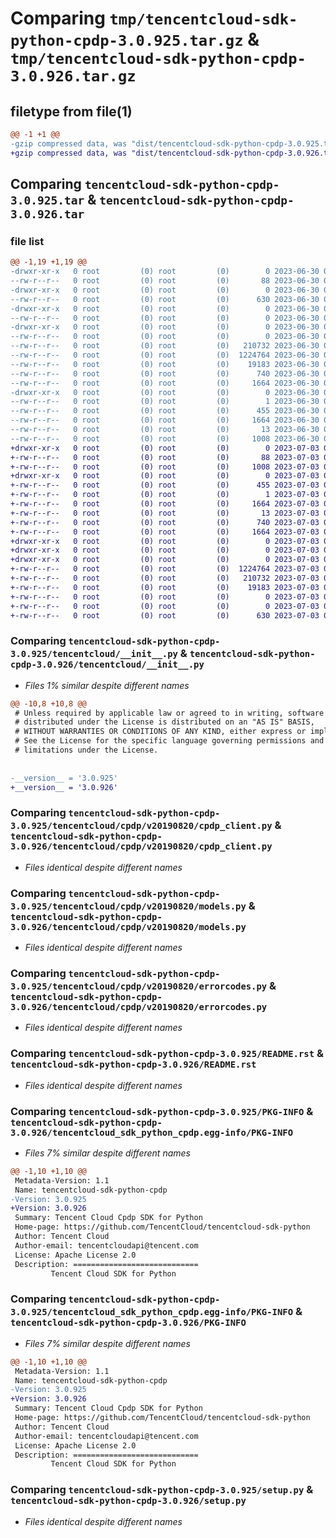 # Comparing `tmp/tencentcloud-sdk-python-cpdp-3.0.925.tar.gz` & `tmp/tencentcloud-sdk-python-cpdp-3.0.926.tar.gz`

## filetype from file(1)

```diff
@@ -1 +1 @@
-gzip compressed data, was "dist/tencentcloud-sdk-python-cpdp-3.0.925.tar", last modified: Fri Jun 30 02:04:29 2023, max compression
+gzip compressed data, was "dist/tencentcloud-sdk-python-cpdp-3.0.926.tar", last modified: Mon Jul  3 00:23:18 2023, max compression
```

## Comparing `tencentcloud-sdk-python-cpdp-3.0.925.tar` & `tencentcloud-sdk-python-cpdp-3.0.926.tar`

### file list

```diff
@@ -1,19 +1,19 @@
-drwxr-xr-x   0 root         (0) root         (0)        0 2023-06-30 02:04:29.000000 tencentcloud-sdk-python-cpdp-3.0.925/
--rw-r--r--   0 root         (0) root         (0)       88 2023-06-30 02:04:29.000000 tencentcloud-sdk-python-cpdp-3.0.925/setup.cfg
-drwxr-xr-x   0 root         (0) root         (0)        0 2023-06-30 02:04:29.000000 tencentcloud-sdk-python-cpdp-3.0.925/tencentcloud/
--rw-r--r--   0 root         (0) root         (0)      630 2023-06-30 02:04:29.000000 tencentcloud-sdk-python-cpdp-3.0.925/tencentcloud/__init__.py
-drwxr-xr-x   0 root         (0) root         (0)        0 2023-06-30 02:04:29.000000 tencentcloud-sdk-python-cpdp-3.0.925/tencentcloud/cpdp/
--rw-r--r--   0 root         (0) root         (0)        0 2023-06-30 02:04:29.000000 tencentcloud-sdk-python-cpdp-3.0.925/tencentcloud/cpdp/__init__.py
-drwxr-xr-x   0 root         (0) root         (0)        0 2023-06-30 02:04:29.000000 tencentcloud-sdk-python-cpdp-3.0.925/tencentcloud/cpdp/v20190820/
--rw-r--r--   0 root         (0) root         (0)        0 2023-06-30 02:04:29.000000 tencentcloud-sdk-python-cpdp-3.0.925/tencentcloud/cpdp/v20190820/__init__.py
--rw-r--r--   0 root         (0) root         (0)   210732 2023-06-30 02:04:29.000000 tencentcloud-sdk-python-cpdp-3.0.925/tencentcloud/cpdp/v20190820/cpdp_client.py
--rw-r--r--   0 root         (0) root         (0)  1224764 2023-06-30 02:04:29.000000 tencentcloud-sdk-python-cpdp-3.0.925/tencentcloud/cpdp/v20190820/models.py
--rw-r--r--   0 root         (0) root         (0)    19183 2023-06-30 02:04:29.000000 tencentcloud-sdk-python-cpdp-3.0.925/tencentcloud/cpdp/v20190820/errorcodes.py
--rw-r--r--   0 root         (0) root         (0)      740 2023-06-30 02:04:29.000000 tencentcloud-sdk-python-cpdp-3.0.925/README.rst
--rw-r--r--   0 root         (0) root         (0)     1664 2023-06-30 02:04:29.000000 tencentcloud-sdk-python-cpdp-3.0.925/PKG-INFO
-drwxr-xr-x   0 root         (0) root         (0)        0 2023-06-30 02:04:29.000000 tencentcloud-sdk-python-cpdp-3.0.925/tencentcloud_sdk_python_cpdp.egg-info/
--rw-r--r--   0 root         (0) root         (0)        1 2023-06-30 02:04:29.000000 tencentcloud-sdk-python-cpdp-3.0.925/tencentcloud_sdk_python_cpdp.egg-info/dependency_links.txt
--rw-r--r--   0 root         (0) root         (0)      455 2023-06-30 02:04:29.000000 tencentcloud-sdk-python-cpdp-3.0.925/tencentcloud_sdk_python_cpdp.egg-info/SOURCES.txt
--rw-r--r--   0 root         (0) root         (0)     1664 2023-06-30 02:04:29.000000 tencentcloud-sdk-python-cpdp-3.0.925/tencentcloud_sdk_python_cpdp.egg-info/PKG-INFO
--rw-r--r--   0 root         (0) root         (0)       13 2023-06-30 02:04:29.000000 tencentcloud-sdk-python-cpdp-3.0.925/tencentcloud_sdk_python_cpdp.egg-info/top_level.txt
--rw-r--r--   0 root         (0) root         (0)     1008 2023-06-30 02:04:29.000000 tencentcloud-sdk-python-cpdp-3.0.925/setup.py
+drwxr-xr-x   0 root         (0) root         (0)        0 2023-07-03 00:23:18.000000 tencentcloud-sdk-python-cpdp-3.0.926/
+-rw-r--r--   0 root         (0) root         (0)       88 2023-07-03 00:23:18.000000 tencentcloud-sdk-python-cpdp-3.0.926/setup.cfg
+-rw-r--r--   0 root         (0) root         (0)     1008 2023-07-03 00:23:18.000000 tencentcloud-sdk-python-cpdp-3.0.926/setup.py
+drwxr-xr-x   0 root         (0) root         (0)        0 2023-07-03 00:23:18.000000 tencentcloud-sdk-python-cpdp-3.0.926/tencentcloud_sdk_python_cpdp.egg-info/
+-rw-r--r--   0 root         (0) root         (0)      455 2023-07-03 00:23:18.000000 tencentcloud-sdk-python-cpdp-3.0.926/tencentcloud_sdk_python_cpdp.egg-info/SOURCES.txt
+-rw-r--r--   0 root         (0) root         (0)        1 2023-07-03 00:23:18.000000 tencentcloud-sdk-python-cpdp-3.0.926/tencentcloud_sdk_python_cpdp.egg-info/dependency_links.txt
+-rw-r--r--   0 root         (0) root         (0)     1664 2023-07-03 00:23:18.000000 tencentcloud-sdk-python-cpdp-3.0.926/tencentcloud_sdk_python_cpdp.egg-info/PKG-INFO
+-rw-r--r--   0 root         (0) root         (0)       13 2023-07-03 00:23:18.000000 tencentcloud-sdk-python-cpdp-3.0.926/tencentcloud_sdk_python_cpdp.egg-info/top_level.txt
+-rw-r--r--   0 root         (0) root         (0)      740 2023-07-03 00:23:18.000000 tencentcloud-sdk-python-cpdp-3.0.926/README.rst
+-rw-r--r--   0 root         (0) root         (0)     1664 2023-07-03 00:23:18.000000 tencentcloud-sdk-python-cpdp-3.0.926/PKG-INFO
+drwxr-xr-x   0 root         (0) root         (0)        0 2023-07-03 00:23:18.000000 tencentcloud-sdk-python-cpdp-3.0.926/tencentcloud/
+drwxr-xr-x   0 root         (0) root         (0)        0 2023-07-03 00:23:18.000000 tencentcloud-sdk-python-cpdp-3.0.926/tencentcloud/cpdp/
+drwxr-xr-x   0 root         (0) root         (0)        0 2023-07-03 00:23:18.000000 tencentcloud-sdk-python-cpdp-3.0.926/tencentcloud/cpdp/v20190820/
+-rw-r--r--   0 root         (0) root         (0)  1224764 2023-07-03 00:23:18.000000 tencentcloud-sdk-python-cpdp-3.0.926/tencentcloud/cpdp/v20190820/models.py
+-rw-r--r--   0 root         (0) root         (0)   210732 2023-07-03 00:23:18.000000 tencentcloud-sdk-python-cpdp-3.0.926/tencentcloud/cpdp/v20190820/cpdp_client.py
+-rw-r--r--   0 root         (0) root         (0)    19183 2023-07-03 00:23:18.000000 tencentcloud-sdk-python-cpdp-3.0.926/tencentcloud/cpdp/v20190820/errorcodes.py
+-rw-r--r--   0 root         (0) root         (0)        0 2023-07-03 00:23:18.000000 tencentcloud-sdk-python-cpdp-3.0.926/tencentcloud/cpdp/v20190820/__init__.py
+-rw-r--r--   0 root         (0) root         (0)        0 2023-07-03 00:23:18.000000 tencentcloud-sdk-python-cpdp-3.0.926/tencentcloud/cpdp/__init__.py
+-rw-r--r--   0 root         (0) root         (0)      630 2023-07-03 00:23:18.000000 tencentcloud-sdk-python-cpdp-3.0.926/tencentcloud/__init__.py
```

### Comparing `tencentcloud-sdk-python-cpdp-3.0.925/tencentcloud/__init__.py` & `tencentcloud-sdk-python-cpdp-3.0.926/tencentcloud/__init__.py`

 * *Files 1% similar despite different names*

```diff
@@ -10,8 +10,8 @@
 # Unless required by applicable law or agreed to in writing, software
 # distributed under the License is distributed on an "AS IS" BASIS,
 # WITHOUT WARRANTIES OR CONDITIONS OF ANY KIND, either express or implied.
 # See the License for the specific language governing permissions and
 # limitations under the License.
 
 
-__version__ = '3.0.925'
+__version__ = '3.0.926'
```

### Comparing `tencentcloud-sdk-python-cpdp-3.0.925/tencentcloud/cpdp/v20190820/cpdp_client.py` & `tencentcloud-sdk-python-cpdp-3.0.926/tencentcloud/cpdp/v20190820/cpdp_client.py`

 * *Files identical despite different names*

### Comparing `tencentcloud-sdk-python-cpdp-3.0.925/tencentcloud/cpdp/v20190820/models.py` & `tencentcloud-sdk-python-cpdp-3.0.926/tencentcloud/cpdp/v20190820/models.py`

 * *Files identical despite different names*

### Comparing `tencentcloud-sdk-python-cpdp-3.0.925/tencentcloud/cpdp/v20190820/errorcodes.py` & `tencentcloud-sdk-python-cpdp-3.0.926/tencentcloud/cpdp/v20190820/errorcodes.py`

 * *Files identical despite different names*

### Comparing `tencentcloud-sdk-python-cpdp-3.0.925/README.rst` & `tencentcloud-sdk-python-cpdp-3.0.926/README.rst`

 * *Files identical despite different names*

### Comparing `tencentcloud-sdk-python-cpdp-3.0.925/PKG-INFO` & `tencentcloud-sdk-python-cpdp-3.0.926/tencentcloud_sdk_python_cpdp.egg-info/PKG-INFO`

 * *Files 7% similar despite different names*

```diff
@@ -1,10 +1,10 @@
 Metadata-Version: 1.1
 Name: tencentcloud-sdk-python-cpdp
-Version: 3.0.925
+Version: 3.0.926
 Summary: Tencent Cloud Cpdp SDK for Python
 Home-page: https://github.com/TencentCloud/tencentcloud-sdk-python
 Author: Tencent Cloud
 Author-email: tencentcloudapi@tencent.com
 License: Apache License 2.0
 Description: ============================
         Tencent Cloud SDK for Python
```

### Comparing `tencentcloud-sdk-python-cpdp-3.0.925/tencentcloud_sdk_python_cpdp.egg-info/PKG-INFO` & `tencentcloud-sdk-python-cpdp-3.0.926/PKG-INFO`

 * *Files 7% similar despite different names*

```diff
@@ -1,10 +1,10 @@
 Metadata-Version: 1.1
 Name: tencentcloud-sdk-python-cpdp
-Version: 3.0.925
+Version: 3.0.926
 Summary: Tencent Cloud Cpdp SDK for Python
 Home-page: https://github.com/TencentCloud/tencentcloud-sdk-python
 Author: Tencent Cloud
 Author-email: tencentcloudapi@tencent.com
 License: Apache License 2.0
 Description: ============================
         Tencent Cloud SDK for Python
```

### Comparing `tencentcloud-sdk-python-cpdp-3.0.925/setup.py` & `tencentcloud-sdk-python-cpdp-3.0.926/setup.py`

 * *Files identical despite different names*

